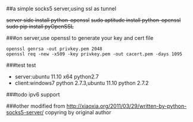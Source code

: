 ##a simple socks5 server,using ssl as tunnel

<del>server side install python-openssl</del>
<del>sudo aptitude install python-openssl</del>
<del>sudo pip install pyOpenSSL</del>

###on server,use openssl to generate your key and cert file

    openssl genrsa -out privkey.pem 2048
    openssl req -new -x509 -key privkey.pem -out cacert.pem -days 1095

###test
test
+ server:ubuntu 11.10 x64  python2.7
+ client:windows7 python 2.7.3,ubuntu 11.10 python 2.7.2

###todo
ipv6 support

###other
modified from <http://xiaoxia.org/2011/03/29/written-by-python-socks5-server/>
copyring by original author

